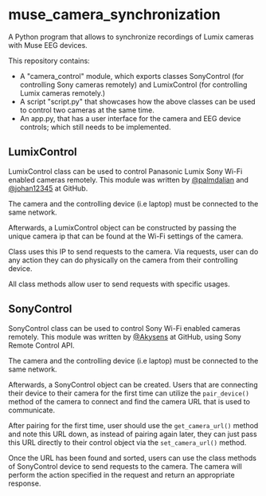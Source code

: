 # muse_camera_synchronization

A Python program that allows to synchronize recordings of Lumix cameras with Muse EEG devices. 

This repository contains:
- A "camera_control" module, which exports classes SonyControl (for controlling Sony cameras remotely) and LumixControl (for controlling Lumix cameras remotely.)
- A script "script.py" that showcases how the above classes can be used to control two cameras at the same time.
- An app.py, that has a user interface for the camera and EEG device controls; which still needs to be implemented.

## LumixControl

LumixControl class can be used to control Panasonic Lumix Sony Wi-Fi enabled cameras remotely. This module was written by [@palmdalian](https://github.com/palmdalian) and [@johan12345](https://github.com/johan12345) at GitHub.

The camera and the controlling device (i.e laptop) must be connected to the same network.

Afterwards, a LumixControl object can be constructed by passing the unique camera ip that can be found at the Wi-Fi settings of the camera.

Class uses this IP to send requests to the camera. Via requests, user can do any action they can do physically on the camera from their controlling device.

All class methods allow user to send requests with specific usages.

## SonyControl

SonyControl class can be used to control Sony Wi-Fi enabled cameras remotely. This module was written by [@Akysens](https://github.com/Akysens) at GitHub, using Sony Remote Control API.

The camera and the controlling device (i.e laptop) must be connected to the same network.

Afterwards, a SonyControl object can be created. Users that are connecting their device to their camera for the first time can utilize the ```pair_device()``` method of the camera to connect and find the camera URL that is used to communicate.

After pairing for the first time, user should use the ```get_camera_url()``` method and note this URL down, as instead of pairing again later, they can just pass this URL directly to their control object via the ```set_camera_url()``` method.

Once the URL has been found and sorted, users can use the class methods of SonyControl device to send requests to the camera. The camera will perform the action specified in the request and return an appropriate response.